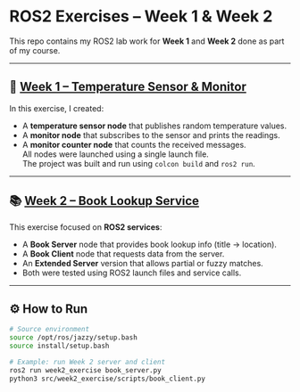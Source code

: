 # ROS2 Exercises – Week 1 & Week 2

This repo contains my ROS2 lab work for **Week 1** and **Week 2** done as part of my course.

---

## 🧩 [Week 1 – Temperature Sensor & Monitor](./week1_exercise)

In this exercise, I created:
- A **temperature sensor node** that publishes random temperature values.  
- A **monitor node** that subscribes to the sensor and prints the readings.  
- A **monitor counter node** that counts the received messages.  
All nodes were launched using a single launch file.  
The project was built and run using `colcon build` and `ros2 run`.

---

## 📚 [Week 2 – Book Lookup Service](./week2_exercise)

This exercise focused on **ROS2 services**:
- A **Book Server** node that provides book lookup info (title → location).  
- A **Book Client** node that requests data from the server.  
- An **Extended Server** version that allows partial or fuzzy matches.  
- Both were tested using ROS2 launch files and service calls.

---

## ⚙️ How to Run
```bash
# Source environment
source /opt/ros/jazzy/setup.bash
source install/setup.bash

# Example: run Week 2 server and client
ros2 run week2_exercise book_server.py
python3 src/week2_exercise/scripts/book_client.py
